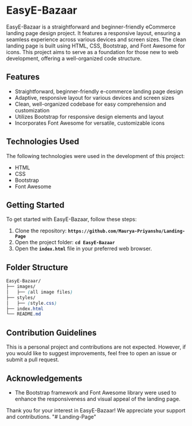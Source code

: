 # EasyE-Bazaar
EasyE-Bazaar is a straightforward and beginner-friendly eCommerce landing page design project. It features a responsive layout, ensuring a seamless experience across various devices and screen sizes. The clean landing page is built using HTML, CSS, Bootstrap, and Font Awesome for icons. This project aims to serve as a foundation for those new to web development, offering a well-organized code structure.

## Features
- Straightforward, beginner-friendly e-commerce landing page design
- Adaptive, responsive layout for various devices and screen sizes
- Clean, well-organized codebase for easy comprehension and customization
- Utilizes Bootstrap for responsive design elements and layout
- Incorporates Font Awesome for versatile, customizable icons

## Technologies Used
The following technologies were used in the development of this project:
- HTML
- CSS
- Bootstrap
- Font Awesome

## Getting Started
To get started with EasyE-Bazaar, follow these steps:

1. Clone the repository: **`https://github.com/Maurya-Priyanshu/Landing-Page`**
2. Open the project folder: **`cd EasyE-Bazaar`**
3. Open the **`index.html`** file in your preferred web browser.

## Folder Structure
``` css
EasyE-Bazaar/
├── images/
│   ├── (all image files)
├── styles/
│   ├── (style.css)
├── index.html
└── README.md
```

## Contribution Guidelines
This is a personal project and contributions are not expected. However, if you would like to suggest improvements, feel free to open an issue or submit a pull request.

## Acknowledgements
- The Bootstrap framework and Font Awesome library were used to enhance the responsiveness and visual appeal of the landing page.


Thank you for your interest in EasyE-Bazaar! We appreciate your support and contributions.
"# Landing-Page" 
